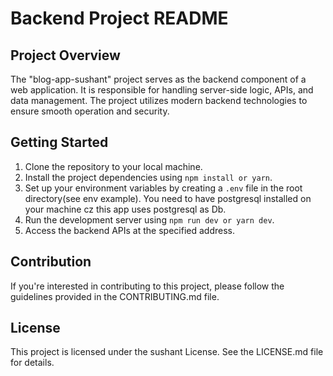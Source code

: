 # Backend Project README
## Project Overview

The "blog-app-sushant" project serves as the backend component of a web application. It is responsible for handling server-side logic, APIs, and data management. The project utilizes modern backend technologies to ensure smooth operation and security.

## Getting Started

1. Clone the repository to your local machine.
2. Install the project dependencies using `npm install or yarn`.
3. Set up your environment variables by creating a `.env` file in the root directory(see env example).
   You need to have postgresql installed on your machine cz this app uses postgresql as Db.
4. Run the development server using `npm run dev or yarn dev`.
5. Access the backend APIs at the specified address.

## Contribution

If you're interested in contributing to this project, please follow the guidelines provided in the CONTRIBUTING.md file.

## License

This project is licensed under the sushant License. See the LICENSE.md file for details.
